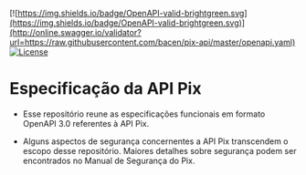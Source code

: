 [![https://img.shields.io/badge/OpenAPI-valid-brightgreen.svg](https://img.shields.io/badge/OpenAPI-valid-brightgreen.svg)](http://online.swagger.io/validator?url=https://raw.githubusercontent.com/bacen/pix-api/master/openapi.yaml) [![License](https://img.shields.io/badge/License-Apache%202.0-blue.svg)](https://www.apache.org/licenses/LICENSE-2.0)

# Especificação da API Pix

* Esse repositório reune as especificações funcionais em formato OpenAPI 3.0 referentes à API Pix.

* Alguns aspectos de segurança concernentes a API Pix transcendem o escopo desse repositório. Maiores detalhes 
sobre segurança podem ser encontrados no Manual de Segurança do Pix. 




